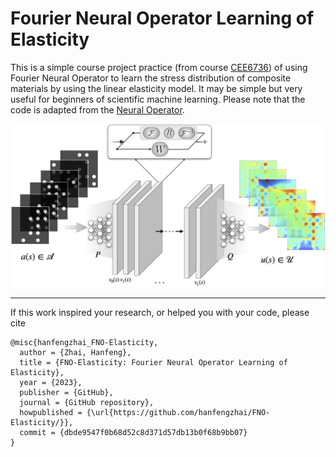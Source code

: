 # Fourier Neural Operator Learning of Elasticity

This is a simple course project practice (from course [CEE6736](https://classes.cornell.edu/browse/roster/FA21/class/CEE/6736)) of using Fourier Neural Operator to learn the stress distribution of composite materials by using the linear elasticity model. It may be simple but very useful for beginners of scientific machine learning. Please note that the code is adapted from the [Neural Operator](https://github.com/neuraloperator/neuraloperator).

![](doc/fno_project_cee6736.png)

***

If this work inspired your research, or helped you with your code, please cite

```
@misc{hanfengzhai_FNO-Elasticity,
  author = {Zhai, Hanfeng},
  title = {FNO-Elasticity: Fourier Neural Operator Learning of Elasticity},
  year = {2023},
  publisher = {GitHub},
  journal = {GitHub repository},
  howpublished = {\url{https://github.com/hanfengzhai/FNO-Elasticity/}},
  commit = {dbde9547f0b68d52c8d371d57db13b0f68b9bb07}
}
```
